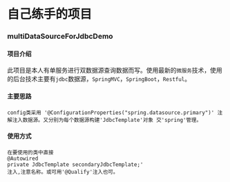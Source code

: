<h1>自己练手的项目</h1>
<h3>multiDataSourceForJdbcDemo</h3>

#### 项目介绍
  此项目是本人有单服务进行双数据源查询数据而写。使用最新的`微服务`技术，使用的后台技术主要有`jdbc`数据源，`SpringMVC`，`SpringBoot`，`Restful`。

#### 主要思路
    config类采用 '@ConfigurationProperties("spring.datasource.primary")' 注解注入数据源。又分别为每个数据源构建'JdbcTemplate'对象 交'spring'管理。
  
#### 使用方式
    在要使用的类中直接
    @Autowired
    private JdbcTemplate secondaryJdbcTemplate;'
    注入,注意名称。或可用'@Qualify'注入也可。

